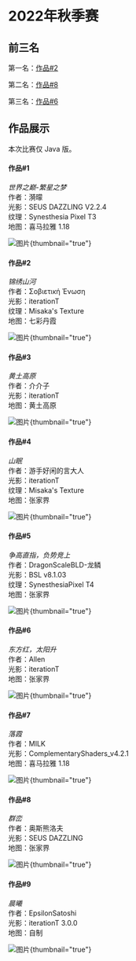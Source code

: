 # 2022年秋季赛

<primary-label ref="22au"/>

<secondary-label ref="jegallery"/>

<show-structure depth="0"/>

## 前三名

第一名：[作品#2](#2)

第二名：[作品#8](#8)

第三名：[作品#6](#6)

## 作品展示

本次比赛仅 Java 版。

#### 作品#1

_世界之巅-繁星之梦_  
作者：漪曚  
光影：SEUS DAZZLING V2.2.4  
纹理：Synesthesia Pixel T3  
地图：喜马拉雅 1.18

![图片](2022-autumn_1.png){thumbnail="true"}

#### 作品#2

_锦绣山河_  
作者：Σοβιετική Ένωση  
光影：iterationT  
纹理：Misaka's Texture  
地图：七彩丹霞

![图片](2022-autumn_2.jpg){thumbnail="true"}

#### 作品#3

_黄土高原_  
作者：介介子  
光影：iterationT  
地图：黄土高原

![图片](2022-autumn_3.png){thumbnail="true"}

#### 作品#4

_山眠_  
作者：游手好闲的言大人  
光影：iterationT  
纹理：Misaka's Texture  
地图：张家界

![图片](2022-autumn_4.png){thumbnail="true"}

#### 作品#5

_争高直指，负势竞上_  
作者：DragonScaleBLD-龙鳞  
光影：BSL v8.1.03  
纹理：SynesthesiaPixel T4  
地图：张家界

![图片](2022-autumn_5.png){thumbnail="true"}

#### 作品#6

_东方红，太阳升_  
作者：Allen  
光影：iterationT  
地图：张家界

![图片](2022-autumn_6.png){thumbnail="true"}

#### 作品#7

_落霞_  
作者：MILK  
光影：ComplementaryShaders_v4.2.1  
地图：喜马拉雅 1.18

![图片](2022-autumn_7.jpg){thumbnail="true"}

#### 作品#8

_群峦_  
作者：奥斯熊洛夫  
光影：SEUS DAZZLING  
地图：张家界

![图片](2022-autumn_8.png){thumbnail="true"}

#### 作品#9

_晨曦_  
作者：EpsilonSatoshi  
光影：iterationT 3.0.0  
地图：自制

![图片](2022-autumn_9.jpg){thumbnail="true"}
